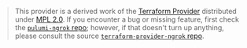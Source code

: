 > This provider is a derived work of the [Terraform Provider](https://github.com/terraform-providers/terraform-provider-ngrok)
> distributed under [MPL 2.0](https://www.mozilla.org/en-US/MPL/2.0/). If you encounter a bug or missing feature,
> first check the [`pulumi-ngrok` repo](/issues); however, if that doesn't turn up anything,
> please consult the source [`terraform-provider-ngrok` repo](https://github.com/terraform-providers/terraform-provider-ngrok/issues).
